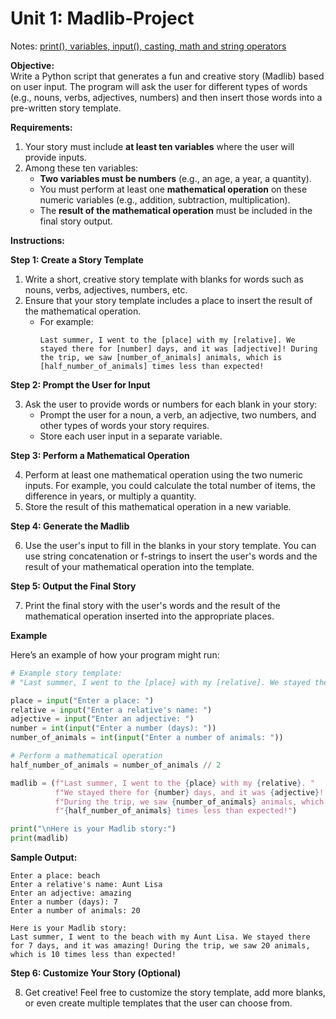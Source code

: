 # Unit 1: Madlib-Project


Notes: [print(), variables, input(), casting, math and string operators](https://colab.research.google.com/drive/1JSrOECf5FeozLVAlGu7IDqGoR6bf3mR1?usp=drive_link)

**Objective:**  
Write a Python script that generates a fun and creative story (Madlib) based on user input. The program will ask the user for different types of words (e.g., nouns, verbs, adjectives, numbers) and then insert those words into a pre-written story template.

**Requirements:**

1. Your story must include **at least ten variables** where the user will provide inputs.
2. Among these ten variables:
   - **Two variables must be numbers** (e.g., an age, a year, a quantity).
   - You must perform at least one **mathematical operation** on these numeric variables (e.g., addition, subtraction, multiplication).
   - The **result of the mathematical operation** must be included in the final story output.

**Instructions:**

**Step 1: Create a Story Template**

1. Write a short, creative story template with blanks for words such as nouns, verbs, adjectives, numbers, etc.
2. Ensure that your story template includes a place to insert the result of the mathematical operation.
   - For example:
     ```
     Last summer, I went to the [place] with my [relative]. We stayed there for [number] days, and it was [adjective]! During the trip, we saw [number_of_animals] animals, which is [half_number_of_animals] times less than expected!
     ```

**Step 2: Prompt the User for Input**

3. Ask the user to provide words or numbers for each blank in your story:
   - Prompt the user for a noun, a verb, an adjective, two numbers, and other types of words your story requires.
   - Store each user input in a separate variable.

**Step 3: Perform a Mathematical Operation**

4. Perform at least one mathematical operation using the two numeric inputs. For example, you could calculate the total number of items, the difference in years, or multiply a quantity.
5. Store the result of this mathematical operation in a new variable.

**Step 4: Generate the Madlib**

6. Use the user's input to fill in the blanks in your story template. You can use string concatenation or f-strings to insert the user's words and the result of your mathematical operation into the template.

**Step 5: Output the Final Story**

7. Print the final story with the user's words and the result of the mathematical operation inserted into the appropriate places.

**Example**

Here’s an example of how your program might run:

```python
# Example story template:
# "Last summer, I went to the [place] with my [relative]. We stayed there for [number] days, and it was [adjective]! During the trip, we saw [number_of_animals] animals, which is [half_number_of_animals] times less than expected!"

place = input("Enter a place: ")
relative = input("Enter a relative's name: ")
adjective = input("Enter an adjective: ")
number = int(input("Enter a number (days): "))
number_of_animals = int(input("Enter a number of animals: "))

# Perform a mathematical operation
half_number_of_animals = number_of_animals // 2

madlib = (f"Last summer, I went to the {place} with my {relative}. "
          f"We stayed there for {number} days, and it was {adjective}! "
          f"During the trip, we saw {number_of_animals} animals, which is "
          f"{half_number_of_animals} times less than expected!")

print("\nHere is your Madlib story:")
print(madlib)
```

**Sample Output:**

```
Enter a place: beach
Enter a relative's name: Aunt Lisa
Enter an adjective: amazing
Enter a number (days): 7
Enter a number of animals: 20

Here is your Madlib story:
Last summer, I went to the beach with my Aunt Lisa. We stayed there for 7 days, and it was amazing! During the trip, we saw 20 animals, which is 10 times less than expected!
```

**Step 6: Customize Your Story (Optional)**

8. Get creative! Feel free to customize the story template, add more blanks, or even create multiple templates that the user can choose from.

